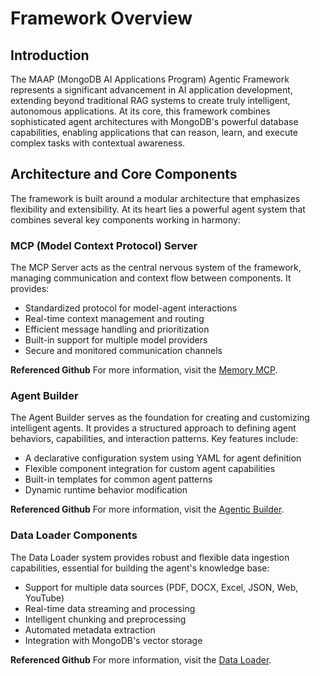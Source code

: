 # Framework Overview

## Introduction
The MAAP (MongoDB AI Applications Program) Agentic Framework represents a significant advancement in AI application development, extending beyond traditional RAG systems to create truly intelligent, autonomous applications. At its core, this framework combines sophisticated agent architectures with MongoDB's powerful database capabilities, enabling applications that can reason, learn, and execute complex tasks with contextual awareness.

## Architecture and Core Components

The framework is built around a modular architecture that emphasizes flexibility and extensibility. At its heart lies a powerful agent system that combines several key components working in harmony:

### MCP (Model Context Protocol) Server
The MCP Server acts as the central nervous system of the framework, managing communication and context flow between components. It provides:
- Standardized protocol for model-agent interactions
- Real-time context management and routing
- Efficient message handling and prioritization
- Built-in support for multiple model providers
- Secure and monitored communication channels

**Referenced Github**
For more information, visit the [Memory MCP](https://github.com/mongodb-partners/memory-mcp).

### Agent Builder
The Agent Builder serves as the foundation for creating and customizing intelligent agents. It provides a structured approach to defining agent behaviors, capabilities, and interaction patterns. Key features include:
- A declarative configuration system using YAML for agent definition
- Flexible component integration for custom agent capabilities
- Built-in templates for common agent patterns
- Dynamic runtime behavior modification

**Referenced Github**
For more information, visit the [Agentic Builder](https://github.com/ashwin-gangadhar-mdb/maap-agent-builder).

### Data Loader Components
The Data Loader system provides robust and flexible data ingestion capabilities, essential for building the agent's knowledge base:
- Support for multiple data sources (PDF, DOCX, Excel, JSON, Web, YouTube)
- Real-time data streaming and processing
- Intelligent chunking and preprocessing
- Automated metadata extraction
- Integration with MongoDB's vector storage

**Referenced Github**
For more information, visit the [Data Loader](https://github.com/mongodb-partners/maap-data-loader).
